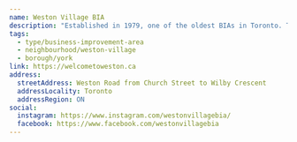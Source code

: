 ```yaml
---
name: Weston Village BIA
description: "Established in 1979, one of the oldest BIAs in Toronto. The Village has a rich and storied history dating back to the late 1700s with many historical buildings still remaining. The business area reflects the cultural diversity of the surrounding community and consists of an eclectic mix of over 250 stores, services and professional offices."
tags:
  - type/business-improvement-area
  - neighbourhood/weston-village
  - borough/york
link: https://welcometoweston.ca
address:
  streetAddress: Weston Road from Church Street to Wilby Crescent
  addressLocality: Toronto
  addressRegion: ON
social:
  instagram: https://www.instagram.com/westonvillagebia/
  facebook: https://www.facebook.com/westonvillagebia
---
```

